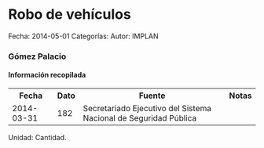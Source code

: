 Robo de vehículos
=====

Fecha: 2014-05-01
Categorías: 
Autor: IMPLAN

### Gómez Palacio

#### Información recopilada

<table class="table table-hover table-bordered">
  <tr><th>Fecha</th><th>Dato</th><th>Fuente</th><th>Notas</th></tr>
  <tr><td>2014-03-31</td><td>182</td><td>Secretariado Ejecutivo del Sistema Nacional de Seguridad Pública</td><td></td></tr>
</table>

Unidad: Cantidad.
